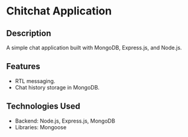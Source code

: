 # Chitchat Application

## Description

A simple chat application built with MongoDB, Express.js, and Node.js.

## Features

- RTL messaging.
- Chat history storage in MongoDB.

## Technologies Used

- Backend: Node.js, Express.js, MongoDB
- Libraries: Mongoose
